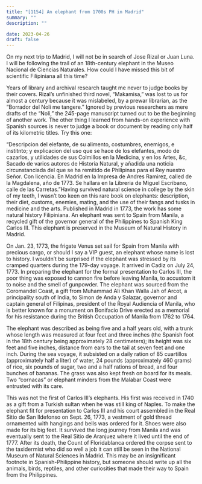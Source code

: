 ```yaml
---
title: "[1154] An elephant from 1700s PH in Madrid"
summary: ""
description: ""

date: 2023-04-26
draft: false
---
```


On my next trip to Madrid, I will not be in search of Jose Rizal or Juan Luna. I will be following the trail of an 18th-century elephant in the Museo Nacional de Ciencias Naturales. How could I have missed this bit of scientific Filipiniana all this time?

Years of library and archival research taught me never to judge books by their covers. Rizal’s unfinished third novel, “Makamisa,” was lost to us for almost a century because it was mislabeled, by a prewar librarian, as the “Borrador del Noli me tangere.” Ignored by previous researchers as mere drafts of the “Noli,” the 245-page manuscript turned out to be the beginning of another work. The other thing I learned from hands-on experience with Spanish sources is never to judge a book or document by reading only half of its kilometric titles. Try this one:

“Descripcion del elefante, de su alimento, costumbres, enemigos, e institnto; y explicacion del uso que se hace de los elefantes, modo de cazarlos, y utilidades de sus Colmillos en la Medicina, y en los Artes, &c, Sacado de varios autores de Historia Natural, y añadida una noticia circunstanciada del que se ha remitido de Philipinas para el Rey nuestro Señor. Con licencia. En Madrid en la Impresa de Andres Ramirez, called de la Magdalena, año de 1773. Se hallara en la Libreria de Miguel Escribano, calle de las Carretas.”Having survived natural science in college by the skin of my teeth, I wasn’t too keen on this rare book on elephants: description, their diet, customs, enemies, mating, and the use of their fangs and tusks in medicine and the arts. Published in Madrid in 1773, the work has some natural history Filipiniana. An elephant was sent to Spain from Manila, a recycled gift of the governor general of the Philippines to Spanish King Carlos III. This elephant is preserved in the Museum of Natural History in Madrid.

On Jan. 23, 1773, the frigate Venus set sail for Spain from Manila with precious cargo, or should I say a VIP guest, an elephant whose name is lost to history. I wouldn’t be surprised if the elephant was stressed by its cramped quarters during the 179-day voyage. It arrived in Cadiz on July 24, 1773. In preparing the elephant for the formal presentation to Carlos III, the poor thing was exposed to cannon fire before leaving Manila, to accustom it to noise and the smell of gunpowder. The elephant was sourced from the Coromandel Coast, a gift from Muhammad Ali Khan Walla Jah of Arcot, a principality south of India, to Simon de Anda y Salazar, governor and captain general of Filipinas, president of the Royal Audiencia of Manila, who is better known for a monument on Bonifacio Drive erected as a memorial for his resistance during the British Occupation of Manila from 1762 to 1764.

The elephant was described as being five and a half years old, with a trunk whose length was measured at four feet and three inches (the Spanish foot in the 18th century being approximately 28 centimeters); its height was six feet and five inches, distance from ears to the tail at seven feet and one inch. During the sea voyage, it subsisted on a daily ration of 85 cuartillos (approximately half a liter) of water, 24 pounds (approximately 460 grams) of rice, six pounds of sugar, two and a half rations of bread, and four bunches of bananas. The grass was also kept fresh on board for its meals. Two “cornacas” or elephant minders from the Malabar Coast were entrusted with its care.

This was not the first of Carlos III’s elephants. His first was received in 1740 as a gift from a Turkish sultan when he was still king of Naples. To make the elephant fit for presentation to Carlos III and his court assembled in the Real Sitio de San Ildefonso on Sept. 26, 1773, a vestment of gold thread ornamented with hangings and bells was ordered for it. Shoes were also made for its big feet. It survived the long journey from Manila and was eventually sent to the Real Sitio de Aranjuez where it lived until the end of 1777. After its death, the Count of Floridablanca ordered the corpse sent to the taxidermist who did so well a job it can still be seen in the National Museum of Natural Sciences in Madrid. This may be an insignificant footnote in Spanish-Philippine history, but someone should write up all the animals, birds, reptiles, and other curiosities that made their way to Spain from the Philippines.
